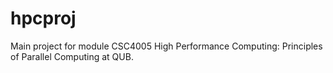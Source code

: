 hpcproj
=======

Main project for module CSC4005 High Performance Computing: Principles of Parallel Computing at QUB.
